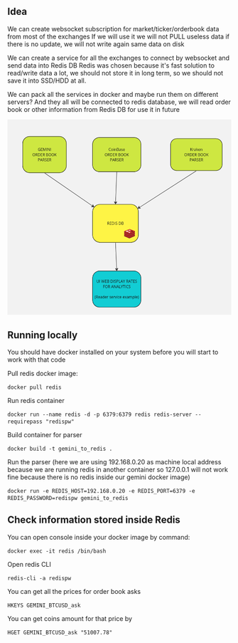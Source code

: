 ## Idea

We can create websocket subscription for market/ticker/orderbook data from most of the exchanges
If we will use it we will not PULL useless data if there is no update, we will not write again same data on disk

We can create a service for all the exchanges to connect by websocket and send data into Redis DB
Redis was chosen because it's fast solution to read/write data a lot, we should not store it in long term, so we should not save it into SSD/HDD at all.

We can pack all the services in docker and maybe run them on different servers? And they all will be connected to redis database, we will read order book or other information from Redis DB for use it in future

![Screenshot](/Screenshot.png)


## Running locally

You should have docker installed on your system before you will start to work with that code

Pull redis docker image:
```
docker pull redis
```

Run redis container
```
docker run --name redis -d -p 6379:6379 redis redis-server --requirepass "redispw"
```

Build container for parser
```
docker build -t gemini_to_redis .
```

Run the parser (here we are using 192.168.0.20 as machine local address because we are running redis in another container so 127.0.0.1 will not work fine because there is no redis inside our gemini docker image)
```
docker run -e REDIS_HOST=192.168.0.20 -e REDIS_PORT=6379 -e REDIS_PASSWORD=redispw gemini_to_redis

```

## Check information stored inside Redis
You can open console inside your docker image by command:
```
docker exec -it redis /bin/bash
```

Open redis CLI
```
redis-cli -a redispw

```
You can get all the prices for order book asks
```
HKEYS GEMINI_BTCUSD_ask
```
You can get coins amount for that price by
```
HGET GEMINI_BTCUSD_ask "51007.78"
```
